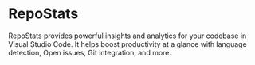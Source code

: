 # RepoStats
RepoStats provides powerful insights and analytics for your codebase in Visual Studio Code. It helps boost productivity at a glance with language detection, Open issues, Git integration, and more.
